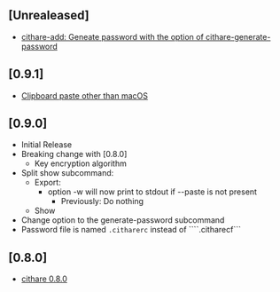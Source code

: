 ## [Unrealeased]
- [cithare-add: Geneate password with the option of cithare-generate-password](https://github.com/EruEri/ocithare/pull/2)

## [0.9.1]
- [Clipboard paste other than macOS](https://github.com/EruEri/ocithare/pull/1) 

## [0.9.0]
- Initial Release
- Breaking change with [0.8.0]
    - Key encryption algorithm
- Split show subcommand:
    - Export:
        - option -w will now print to stdout if --paste is not present
            - Previously: Do nothing
    - Show
- Change option to the generate-password subcommand
- Password file is named ```.citharerc``` instead of ````.citharecf```

## [0.8.0]
- [cithare 0.8.0](https://github.com/EruEri/cithare)